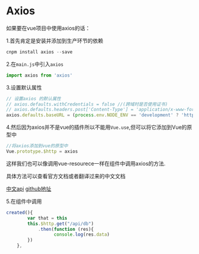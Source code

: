# Axios

如果要在vue项目中使用axios的话：

1.首先肯定是安装并添加到生产环节的依赖

```javascript
cnpm install axios --save
```

2.在`main.js`中引入`axios`

```javascript
import axios from 'axios'
```

3.设置默认属性

```js
// 设置axios 的默认属性
// axios.defaults.withCredentials = false //(跨域时是否使用证书)
// axios.defaults.headers.post['Content-Type'] = 'application/x-www-form-urlencoded;charset=UTF-8' //(请求头)
axios.defaults.baseURL = (process.env.NODE_ENV == 'development' ? 'http://192.168.1.234:10086/Api/StartAPI/StartAPI' : 'http://www.hhh.com/Api/StartAPI/StartAPI') //(根据开发环境和生产环境使用不同的请求地址)
```

4.然后因为axios并不是vue的插件所以不能用`Vue.use`,但可以将它添加到Vue的原型中

```javascript
//将axios添加到vue的原型中
Vue.prototype.$http = axios
```

这样我们也可以像调用vue-resourece一样在组件中调用axios的方法.

具体方法可以查看官方文档或者翻译过来的中文文档

[中文api](http://www.kancloud.cn/yunye/axios/234845) [github地址](https://github.com/mzabriskie/axios)

5.在组件中调用

```javascript
created(){
        var that = this
		this.$http.get("/api/db")
	    	.then(function (res){
                  console.log(res.data)
	  	})
	},
```

